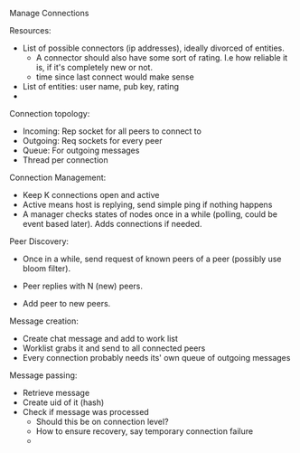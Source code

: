 Manage Connections

Resources:
- List of possible connectors (ip addresses), ideally divorced of entities.
  - A connector should also have some sort of rating. I.e how reliable it is, if it's completely new or not.
  - time since last connect would make sense
- List of entities: user name, pub key, rating
- 

Connection topology:
- Incoming: Rep socket for all peers to connect to
- Outgoing: Req sockets for every peer
- Queue: For outgoing messages
- Thread per connection

Connection Management:
- Keep K connections open and active
- Active means host is replying, send simple ping if nothing happens
- A manager checks states of nodes once in a while (polling, could be event based later). Adds connections if needed.

Peer Discovery:
- Once in a while, send request of known peers of a peer (possibly use bloom filter).
- Peer replies with N (new) peers.

- Add peer to new peers.

Message creation:
- Create chat message and add to work list
- Worklist grabs it and send to all connected peers
- Every connection probably needs its' own queue of outgoing messages

Message passing:
- Retrieve message
- Create uid of it (hash)
- Check if message was processed
  - Should this be on connection level? 
  - How to ensure recovery, say temporary connection failure
  - 
